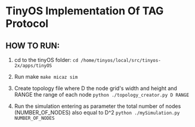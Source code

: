 # TinyOS Implementation Of TAG Protocol


## HOW TO RUN:

1. cd to the tinyOS folder:
```cd /home/tinyos/local/src/tinyos-2x/apps/tinyOS```

2. Run make 
```make micaz sim```

3. Create topology file where D the node grid's width and height and RANGE the range of each node
```python ./topology_creator.py D RANGE```

4. Run the simulation entering as parameter the total number of nodes (NUMBER_OF_NODES) also equal to D^2
```python ./mySimulation.py NUMBER_OF_NODES```



